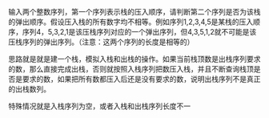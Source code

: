 输入两个整数序列，第一个序列表示栈的压入顺序，请判断第二个序列是否为该栈的弹出顺序。假设压入栈的所有数字均不相等。例如序列1,2,3,4,5是某栈的压入顺序，序列4，5,3,2,1是该压栈序列对应的一个弹出序列，但4,3,5,1,2就不可能是该压栈序列的弹出序列。（注意：这两个序列的长度是相等的）

思路就是就是建一个栈，模拟入栈和出栈的操作。如果当前栈顶数是出栈序列要求的数，那么直接完成出栈，否则就按照入栈序列把数压入栈，并且不断查询栈顶是否是要求的数，如果把所有数都压入后还是没有要求的数，说明出栈序列不是真正的出栈数列。

特殊情况就是入栈序列为空，或者入栈和出栈序列长度不一